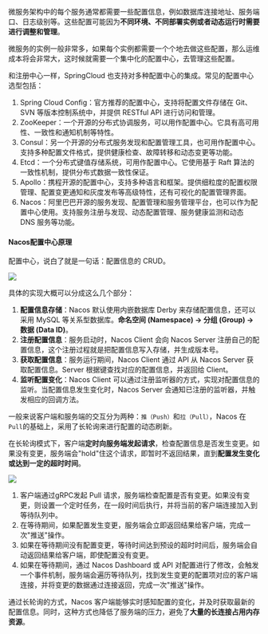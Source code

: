微服务架构中的每个服务通常都需要一些配置信息，例如数据库连接地址、服务端口、日志级别等。这些配置可能因为**不同环境、不同部署实例或者动态运行时需要进行调整和管理**。

微服务的实例一般非常多，如果每个实例都需要一个个地去做这些配置，那么运维成本将会非常大，这时候就需要一个集中化的配置中心，去管理这些配置。

和注册中心一样，SpringCloud 也支持对多种配置中心的集成。常见的配置中心选型包括：

1. Spring Cloud Config：官方推荐的配置中心，支持将配置文件存储在 Git、SVN 等版本控制系统中，并提供 RESTful API 进行访问和管理。
2. ZooKeeper：一个开源的分布式协调服务，可以用作配置中心。它具有高可用性、一致性和通知机制等特性。
3. Consul：另一个开源的分布式服务发现和配置管理工具，也可用作配置中心。支持多种配置文件格式，提供健康检查、故障转移和动态变更等功能。
4. Etcd：一个分布式键值存储系统，可用作配置中心。它使用基于 Raft 算法的一致性机制，提供分布式数据一致性保证。
5. Apollo：携程开源的配置中心，支持多种语言和框架。提供细粒度的配置权限管理、配置变更通知和灰度发布等高级特性，还有可视化的配置管理界面。
6. Nacos：阿里巴巴开源的服务发现、配置管理和服务管理平台，也可以作为配置中心使用。支持服务注册与发现、动态配置管理、服务健康监测和动态 DNS 服务等功能。

#### Nacos配置中心原理
配置中心，说白了就是一句话：配置信息的 CRUD。

![](https://cdn.tobebetterjavaer.com/paicoding/1fe746722ca8f0d4ed608c1402fbd692.png)

具体的实现大概可以分成这么几个部分：

1. **配置信息存储**：Nacos 默认使用内嵌数据库 Derby 来存储配置信息，还可以采用 MySQL 等关系型数据库。**命名空间 (Namespace) -> 分组 (Group) -> 数据 (Data ID)**。
2. **注册配置信息**：服务启动时，Nacos Client 会向 Nacos Server 注册自己的配置信息，这个注册过程就是把配置信息写入存储，并生成版本号。
3. **获取配置信息**：服务运行期间，Nacos Client 通过 API 从 Nacos Server 获取配置信息。Server 根据键查找对应的配置信息，并返回给 Client。
4. **监听配置变化**：Nacos Client 可以通过注册监听器的方式，实现对配置信息的监听。当配置信息发生变化时，Nacos Server 会通知已注册的监听器，并触发相应的回调方法。

一般来说客户端和服务端的交互分为两种：`推（Push）`和`拉（Pull）`，Nacos 在`Pull`的基础上，采用了长轮询来进行配置的动态刷新。

在长轮询模式下，客户端**定时向服务端发起请求**，检查配置信息是否发生变更。如果没有变更，服务端会"hold"住这个请求，即暂时不返回结果，直到**配置发生变化或达到一定的超时时间**。

![](https://cdn.tobebetterjavaer.com/paicoding/16de67d4619e2844fb0812cf994cd7e7.png)

1. 客户端通过gRPC发起 Pull 请求，服务端检查配置是否有变更。如果没有变更，则设置一个定时任务，在一段时间后执行，并将当前的客户端连接加入到等待队列中。
2. 在等待期间，如果配置发生变更，服务端会立即返回结果给客户端，完成一次"推送"操作。
3. 如果在等待期间没有配置变更，等待时间达到预设的超时时间后，服务端会自动返回结果给客户端，即使配置没有变更。
4. 如果在等待期间，通过 Nacos Dashboard 或 API 对配置进行了修改，会触发一个事件机制，服务端会遍历等待队列，找到发生变更的配置项对应的客户端连接，并将变更的数据通过连接返回，完成一次"推送"操作。

通过长轮询的方式，Nacos 客户端能够实时感知配置的变化，并及时获取最新的配置信息。同时，这种方式也降低了服务端的压力，避免了**大量的长连接占用内存资源**。